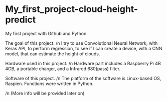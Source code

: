 # My_first_project-cloud-height-predict
My first project with Github and Python.

The goal of this project. /n
I try to use Convolutional Neural Network, with Keras API, to perform regression, to see if I can create a device, with a CNN model, that can estimate the height of clouds.

Hardware used in this project. /n
Hardware part includes a Raspberry Pi 4B 4GB, a portable charger, and a Infrared 680(pass) filter.

Software of this project. /n
The platform of the software is Linux-based OS, Raspien. Functions were written in Python.

/n
(More info will be provided later on)

